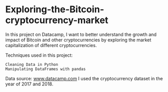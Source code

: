 # Exploring-the-Bitcoin-cryptocurrency-market

In this project on Datacamp, I want to better understand the growth and impact of Bitcoin and other cryptocurrencies by exploring the market capitalization of different cryptocurrencies.

Techniques used in this project:

    Cleaning Data in Python
    Manipulating DataFrames with pandas

Data source: www.datacamp.com I used the cryptocurrency dataset in the year of 2017 and 2018.
